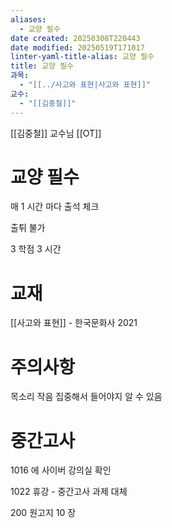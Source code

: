 ```yaml
---
aliases:
  - 교양 필수
date created: 20250308T220443
date modified: 20250519T171017
linter-yaml-title-alias: 교양 필수
title: 교양 필수
과목:
  - "[[../사고와 표현|사고와 표현]]"
교수:
  - "[[김중철]]"
---
```


[[김중철]] 교수님 [[OT]]

# 교양 필수

매 1 시간 마다 출석 체크

출튀 불가

3 학점 3 시간

# 교재

[[사고와 표현]] - 한국문화사 2021

# 주의사항

목소리 작음 집중해서 들어야지 알 수 있음

# 중간고사

1016 에 사이버 강의실 확인

1022 휴강 - 중간고사 과제 대체

200 원고지 10 장
